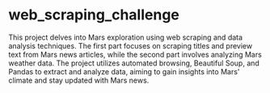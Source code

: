 # web_scraping_challenge

This project delves into Mars exploration using web scraping and data analysis techniques. The first part focuses on scraping titles and preview text from Mars news articles, while the second part involves analyzing Mars weather data. The project utilizes automated browsing, Beautiful Soup, and Pandas to extract and analyze data, aiming to gain insights into Mars' climate and stay updated with Mars news.